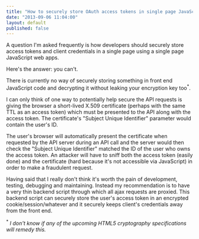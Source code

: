 ```yaml
---
title: "How to securely store OAuth access tokens in single page JavaScript web apps"
date: "2013-09-06 11:04:00"
layout: default
published: false
---
```


A question I'm asked frequently is how developers should securely store access tokens and client credentials in a single page using a single page JavaScript web apps.

Here's the answer: you can't.

There is currently no way of securely storing something in front end JavaScript code and decrypting it without leaking your encryption key too<sup>*</sup>.

I can only think of one way to potentially help secure the API requests is giving the browser a short-lived X.509 certificate (perhaps with the same TTL as an access token) which must be presented to the API along with the access token. The certificate's "Subject Unique Identifier" parameter would contain the user's ID.

The user's browser will automatically present the certificate when requested by the API server during an API call and the server would then check the "Subject Unique Identifier" matched the ID of the user who owns the access token. An attacker will have to sniff both the access token (easily done) and the certificate (hard because it's not accessible via JavaScript) in order to make a fraudulent request.

Having said that I really don't think it's worth the pain of development, testing, debugging and maintaining. Instead my recommendation is to have a very thin backend script through which all ajax requests are proxied. This backend script can securely store the user's access token in an encrypted cookie/session/whatever and it securely keeps client's credentials away from the front end.

<sup>*</sup> _I don't know if any of the upcoming HTML5 cryptography specifications will remedy this._